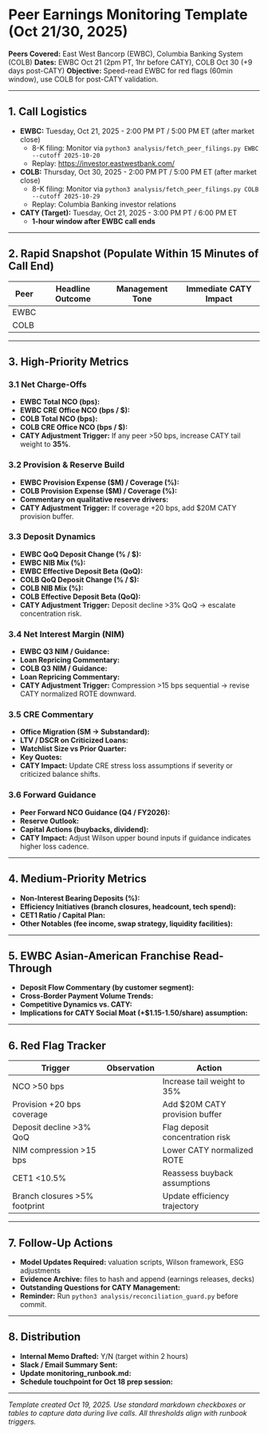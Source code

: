 # Peer Earnings Monitoring Template (Oct 21/30, 2025)

**Peers Covered:** East West Bancorp (EWBC), Columbia Banking System (COLB)
**Dates:** EWBC Oct 21 (2pm PT, 1hr before CATY), COLB Oct 30 (+9 days post-CATY)
**Objective:** Speed-read EWBC for red flags (60min window), use COLB for post-CATY validation.

---

## 1. Call Logistics
- **EWBC:** Tuesday, Oct 21, 2025 - 2:00 PM PT / 5:00 PM ET (after market close)
  - 8-K filing: Monitor via `python3 analysis/fetch_peer_filings.py EWBC --cutoff 2025-10-20`
  - Replay: https://investor.eastwestbank.com/
- **COLB:** Thursday, Oct 30, 2025 - 2:00 PM PT / 5:00 PM ET (after market close)
  - 8-K filing: Monitor via `python3 analysis/fetch_peer_filings.py COLB --cutoff 2025-10-29`
  - Replay: Columbia Banking investor relations
- **CATY (Target):** Tuesday, Oct 21, 2025 - 3:00 PM PT / 6:00 PM ET
  - **1-hour window after EWBC call ends** 

---

## 2. Rapid Snapshot (Populate Within 15 Minutes of Call End)
| Peer | Headline Outcome | Management Tone | Immediate CATY Impact |
|------|------------------|-----------------|-----------------------|
| EWBC |                  |                 |                       |
| COLB |                  |                 |                       |

---

## 3. High-Priority Metrics

### 3.1 Net Charge-Offs
- **EWBC Total NCO (bps):** 
- **EWBC CRE Office NCO (bps / $):** 
- **COLB Total NCO (bps):** 
- **COLB CRE Office NCO (bps / $):** 
- **CATY Adjustment Trigger:** If any peer >50 bps, increase CATY tail weight to **35%**.

### 3.2 Provision & Reserve Build
- **EWBC Provision Expense ($M) / Coverage (%):** 
- **COLB Provision Expense ($M) / Coverage (%):** 
- **Commentary on qualitative reserve drivers:** 
- **CATY Adjustment Trigger:** If coverage +20 bps, add $20M CATY provision buffer.

### 3.3 Deposit Dynamics
- **EWBC QoQ Deposit Change (% / $):** 
- **EWBC NIB Mix (%):** 
- **EWBC Effective Deposit Beta (QoQ):** 
- **COLB QoQ Deposit Change (% / $):** 
- **COLB NIB Mix (%):** 
- **COLB Effective Deposit Beta (QoQ):** 
- **CATY Adjustment Trigger:** Deposit decline >3% QoQ → escalate concentration risk.

### 3.4 Net Interest Margin (NIM)
- **EWBC Q3 NIM / Guidance:** 
- **Loan Repricing Commentary:** 
- **COLB Q3 NIM / Guidance:** 
- **Loan Repricing Commentary:** 
- **CATY Adjustment Trigger:** Compression >15 bps sequential → revise CATY normalized ROTE downward.

### 3.5 CRE Commentary
- **Office Migration (SM → Substandard):** 
- **LTV / DSCR on Criticized Loans:** 
- **Watchlist Size vs Prior Quarter:** 
- **Key Quotes:** 
- **CATY Impact:** Update CRE stress loss assumptions if severity or criticized balance shifts.

### 3.6 Forward Guidance
- **Peer Forward NCO Guidance (Q4 / FY2026):** 
- **Reserve Outlook:** 
- **Capital Actions (buybacks, dividend):** 
- **CATY Impact:** Adjust Wilson upper bound inputs if guidance indicates higher loss cadence.

---

## 4. Medium-Priority Metrics
- **Non-Interest Bearing Deposits (%):** 
- **Efficiency Initiatives (branch closures, headcount, tech spend):** 
- **CET1 Ratio / Capital Plan:** 
- **Other Notables (fee income, swap strategy, liquidity facilities):** 

---

## 5. EWBC Asian-American Franchise Read-Through
- **Deposit Flow Commentary (by customer segment):** 
- **Cross-Border Payment Volume Trends:** 
- **Competitive Dynamics vs. CATY:** 
- **Implications for CATY Social Moat (+$1.15-1.50/share) assumption:** 

---

## 6. Red Flag Tracker
| Trigger | Observation | Action |
|---------|-------------|--------|
| NCO >50 bps | | Increase tail weight to 35% |
| Provision +20 bps coverage | | Add $20M CATY provision buffer |
| Deposit decline >3% QoQ | | Flag deposit concentration risk |
| NIM compression >15 bps | | Lower CATY normalized ROTE |
| CET1 <10.5% | | Reassess buyback assumptions |
| Branch closures >5% footprint | | Update efficiency trajectory |

---

## 7. Follow-Up Actions
- **Model Updates Required:** valuation scripts, Wilson framework, ESG adjustments
- **Evidence Archive:** files to hash and append (earnings releases, decks)
- **Outstanding Questions for CATY Management:** 
- **Reminder:** Run `python3 analysis/reconciliation_guard.py` before commit.

---

## 8. Distribution
- **Internal Memo Drafted:** Y/N (target within 2 hours)
- **Slack / Email Summary Sent:** 
- **Update monitoring_runbook.md:** 
- **Schedule touchpoint for Oct 18 prep session:** 

---

_Template created Oct 19, 2025. Use standard markdown checkboxes or tables to capture data during live calls. All thresholds align with runbook triggers._
